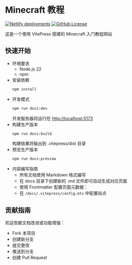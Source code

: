  # Minecraft 教程

[![Netlify deployments](https://img.shields.io/github/deployments/Jursin/MC-Guide/production?style=flat&logo=netlify&label=netlify)](https://mc-guide.jursin.top)
[![GitHub License](https://img.shields.io/github/license/Jursin/MC-Guide?style=flat)](https://github.com/Jursin/MC-Guide/blob/main/LICENSE)

这是一个使用 VitePress 搭建的 Minecraft 入门教程网站

## 快速开始
- 环境要求
  - Node.js 22
  - npm
- 安装依赖
  ```bash
  npm install
  ```
- 开发模式
  ```bash
  npm run docs:dev
  ```
  开发服务器将运行在 [http://localhost:5173](http://localhost:5173)
- 构建生产版本
  ```bash
  npm run docs:build
  ```
  构建结果将输出到 .vitepress/dist 目录
- 预览生产版本
  ```bash
  npm run docs:preview
- 内容编写指南
  - 所有文档使用 Markdown 格式编写
  - 在 docs 目录下创建新的 .md 文件即可自动生成对应页面
  - 使用 Frontmatter 配置页面元数据：
  - 在 `/docs/.vitepress/config.mts` 中配置站点

## 贡献指南
欢迎贡献文档改进或功能增强：

- Fork 本项目
- 创建新分支
- 提交更改
- 推送到分支
- 创建 Pull Request
